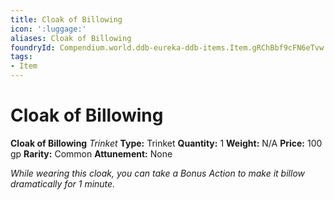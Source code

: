 ```yaml
---
title: Cloak of Billowing
icon: ':luggage:'
aliases: Cloak of Billowing
foundryId: Compendium.world.ddb-eureka-ddb-items.Item.gRChBbf9cFN6eTvw
tags:
- Item
---
```


# Cloak of Billowing

**Cloak of Billowing**
_Trinket_
**Type:** Trinket
**Quantity:** 1
**Weight:** N/A
**Price:** 100 gp
**Rarity:** Common
**Attunement:** None

*While wearing this cloak, you can take a Bonus Action to make it billow dramatically for 1 minute.*